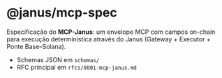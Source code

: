# @janus/mcp-spec

Especificação do **MCP-Janus**: um envelope MCP com campos on-chain para execução determinística através do Janus (Gateway + Executor + Ponte Base–Solana).

- Schemas JSON em `schemas/`
- RFC principal em `rfcs/0001-mcp-janus.md`
